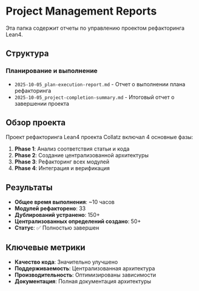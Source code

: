 # Project Management Reports

Эта папка содержит отчеты по управлению проектом рефакторинга Lean4.

## Структура

### Планирование и выполнение
- `2025-10-05_plan-execution-report.md` - Отчет о выполнении плана рефакторинга
- `2025-10-05_project-completion-summary.md` - Итоговый отчет о завершении проекта

## Обзор проекта

Проект рефакторинга Lean4 проекта Collatz включал 4 основные фазы:

1. **Phase 1**: Анализ соответствия статьи и кода
2. **Phase 2**: Создание централизованной архитектуры  
3. **Phase 3**: Рефакторинг всех модулей
4. **Phase 4**: Интеграция и верификация

## Результаты

- **Общее время выполнения**: ~10 часов
- **Модулей рефакторено**: 33
- **Дублирований устранено**: 150+
- **Централизованных определений создано**: 50+
- **Статус**: ✅ Полностью завершен

## Ключевые метрики

- **Качество кода**: Значительно улучшено
- **Поддерживаемость**: Централизованная архитектура
- **Производительность**: Оптимизированы зависимости
- **Документация**: Полная документация архитектуры
